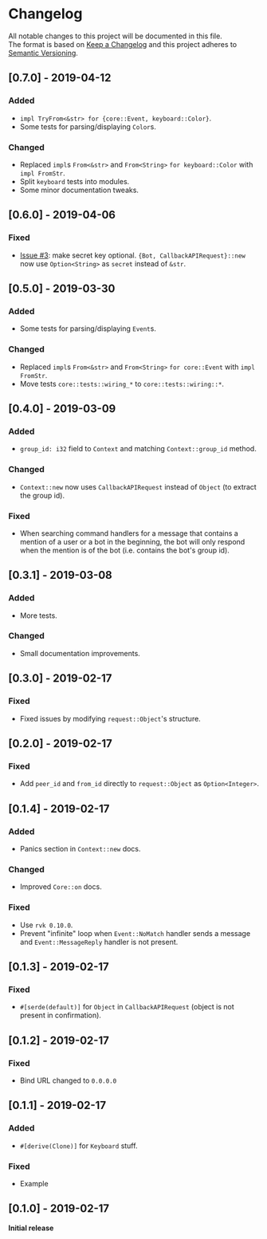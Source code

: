 # Changelog
All notable changes to this project will be documented in this file.    
The format is based on [Keep a Changelog](http://keepachangelog.com/en/1.0.0/)
and this project adheres to [Semantic Versioning](http://semver.org/spec/v2.0.0.html).

## [0.7.0] - 2019-04-12
### Added
- `impl TryFrom<&str> for {core::Event, keyboard::Color}`.
- Some tests for parsing/displaying `Color`s.
### Changed
- Replaced `impl`s `From<&str>` and `From<String>` `for keyboard::Color` with `impl FromStr`.
- Split `keyboard` tests into modules.
- Some minor documentation tweaks.

## [0.6.0] - 2019-04-06
### Fixed
- [Issue #3](https://github.com/u32i64/vk-bot/issues/3): make secret key optional. `{Bot, CallbackAPIRequest}::new` now use `Option<String>` as `secret` instead of `&str`.

## [0.5.0] - 2019-03-30
### Added
- Some tests for parsing/displaying `Event`s.
### Changed
- Replaced `impl`s `From<&str>` and `From<String>` `for core::Event` with `impl FromStr`.
- Move tests `core::tests::wiring_*` to `core::tests::wiring::*`.

## [0.4.0] - 2019-03-09
### Added
- `group_id: i32` field to `Context` and matching `Context::group_id` method.
### Changed
- `Context::new` now uses `CallbackAPIRequest` instead of `Object` (to extract the group id).
### Fixed
- When searching command handlers for a message that contains a mention of a user or a bot in the beginning, the bot will only respond when the mention is of the bot (i.e. contains the bot's group id).


## [0.3.1] - 2019-03-08
### Added
- More tests.
### Changed
- Small documentation improvements.

## [0.3.0] - 2019-02-17
### Fixed
- Fixed issues by modifying `request::Object`'s structure.

## [0.2.0] - 2019-02-17
### Fixed
- Add `peer_id` and `from_id` directly to `request::Object` as `Option<Integer>`.

## [0.1.4] - 2019-02-17
### Added
- Panics section in `Context::new` docs.
### Changed
- Improved `Core::on` docs.
### Fixed
- Use `rvk 0.10.0`.
- Prevent "infinite" loop when `Event::NoMatch` handler sends a message and `Event::MessageReply` handler is not present.

## [0.1.3] - 2019-02-17
### Fixed
- `#[serde(default)]` for `Object` in `CallbackAPIRequest` (object is not present in confirmation).

## [0.1.2] - 2019-02-17
### Fixed
- Bind URL changed to `0.0.0.0`

## [0.1.1] - 2019-02-17
### Added
- `#[derive(Clone)]` for `Keyboard` stuff.
### Fixed
- Example

## [0.1.0] - 2019-02-17
**Initial release**
